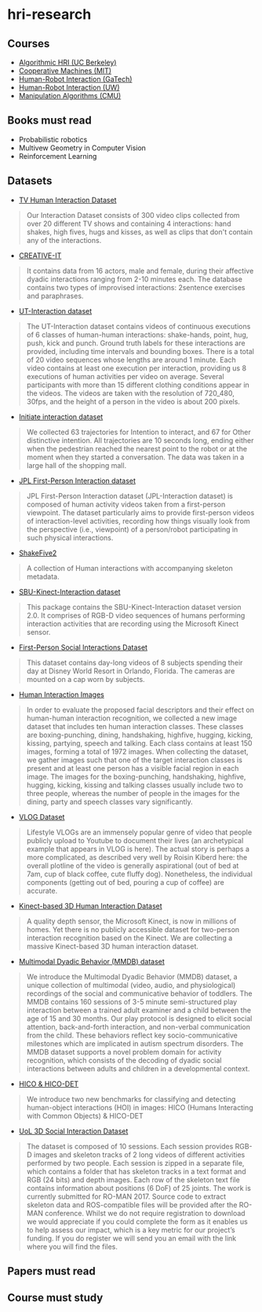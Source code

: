 # hri-research

## Courses
* [Algorithmic HRI (UC Berkeley)](http://people.eecs.berkeley.edu/~anca/AHRI.html)
* [Cooperative Machines (MIT)](http://ocw.mit.edu/courses/media-arts-and-sciences/mas-965-special-topics-in-media-technology-cooperative-machines-fall-2003/lecture-notes/)
* [Human-Robot Interaction (GaTech)](https://www.cc.gatech.edu/~athomaz/classes/CS8803-HRI/Home.html)
* [Human-Robot Interaction (UW)](https://sites.google.com/site/cse599k1/calendar)
* [Manipulation Algorithms (CMU)](https://personalrobotics.ri.cmu.edu/courses/16843/)


## Books must read
* Probabilistic robotics
* Multivew Geometry in Computer Vision
* Reinforcement Learning

## Datasets

* [TV Human Interaction Dataset](http://www.robots.ox.ac.uk/~alonso/tv_human_interactions.html)
> Our Interaction Dataset consists of 300 video clips collected from over 20 different TV shows and containing 4 interactions: hand shakes, high fives, hugs and kisses, as well as clips that don't contain any of the interactions. 

* [CREATIVE-IT](http://sail.usc.edu/CreativeIT/ImprovRelease.htm)
> It contains data from 16 actors, male and female, during their affective dyadic interactions ranging from 2-10 minutes each. The database contains two types of improvised interactions: 2sentence exercises and paraphrases. 

* [ UT-Interaction dataset](http://cvrc.ece.utexas.edu/SDHA2010/Human_Interaction.html#Data)
> The UT-Interaction dataset contains videos of continuous executions of 6 classes of human-human interactions: shake-hands, point, hug, push, kick and punch. Ground truth labels for these interactions are provided, including time intervals and bounding boxes. There is a total of 20 video sequences whose lengths are around 1 minute. Each video contains at least one execution per interaction, providing us 8 executions of human activities per video on average. Several participants with more than 15 different clothing conditions appear in the videos. The videos are taken with the resolution of 720_480, 30fps, and the height of a person in the video is about 200 pixels.

* [Initiate interaction dataset](http://www.irc.atr.jp/sets/approach_robot/)
> We collected 63 trajectories for Intention to interact, and 67 for Other distinctive intention. All trajectories are 10 seconds long, ending either when the pedestrian reached the nearest point to the robot or at the moment when they started a conversation. The data was taken in a large hall of the shopping mall.

* [JPL First-Person Interaction dataset](http://michaelryoo.com/jpl-interaction.html)
> JPL First-Person Interaction dataset (JPL-Interaction dataset) is composed of human activity videos taken from a first-person viewpoint. The dataset particularly aims to provide first-person videos of interaction-level activities, recording how things visually look from the perspective (i.e., viewpoint) of a person/robot participating in such physical interactions. 

* [ShakeFive2](https://www.projects.science.uu.nl/shakefive/)
> A collection of Human interactions with accompanying skeleton metadata.

* [SBU-Kinect-Interaction dataset](http://vision.cs.stonybrook.edu/~kiwon/Datasets/SBU_Kinect_Interactions/README.txt)
> This package contains the SBU-Kinect-Interaction dataset version 2.0. It comprises of RGB-D video sequences of humans performing interaction activities that are recording using the Microsoft Kinect sensor.

* [First-Person Social Interactions Dataset](http://ai.stanford.edu/~alireza/Disney/)
> This dataset contains day-long videos of 8 subjects spending their day at Disney World Resort in Orlando, Florida. The cameras are mounted on a cap worn by subjects.

* [Human Interaction Images](https://vision.cs.hacettepe.edu.tr/interaction_images/)
> In order to evaluate the proposed facial descriptors and their effect on human-human interaction recognition, we collected a new image dataset that includes ten human interaction classes. These classes are boxing-punching, dining, handshaking, highfive, hugging, kicking, kissing, partying, speech and talking. Each class contains at least 150 images, forming a total of 1972 images. When collecting the dataset, we gather images such that one of the target interaction classes is present and at least one person has a visible facial region in each image. The images for the boxing-punching, handshaking, highfive, hugging, kicking, kissing and talking classes usually include two to three people, whereas the number of people in the images for the dining, party and speech classes vary significantly.

* [VLOG Dataset](http://people.eecs.berkeley.edu/~dfouhey/2017/VLOG/)
> Lifestyle VLOGs are an immensely popular genre of video that people publicly upload to Youtube to document their lives (an archetypical example that appears in VLOG is here). The actual story is perhaps a more complicated, as described very well by Roisin Kiberd here: the overall plotline of the video is generally aspirational (out of bed at 7am, cup of black coffee, cute fluffy dog). Nonetheless, the individual components (getting out of bed, pouring a cup of coffee) are accurate.

* [Kinect-based 3D Human Interaction Dataset](http://www.lmars.whu.edu.cn/prof_web/zhuxinyan/DataSetPublish/dataset.html)
> A quality depth sensor, the Microsoft Kinect, is now in millions of homes. Yet there is no publicly accessible dataset for two-person interaction recognition based on the Kinect. We are collecting a massive Kinect-based 3D human interaction dataset.

* [Multimodal Dyadic Behavior (MMDB) dataset](http://www.cbi.gatech.edu/mmdb/)
> We introduce the Multimodal Dyadic Behavior (MMDB) dataset, a unique collection of multimodal (video, audio, and physiological) recordings of the social and communicative behavior of toddlers. The MMDB contains 160 sessions of 3-5 minute semi-structured play interaction between a trained adult examiner and a child between the age of 15 and 30 months. Our play protocol is designed to elicit social attention, back-and-forth interaction, and non-verbal communication from the child. These behaviors reflect key socio-communicative milestones which are implicated in autism spectrum disorders. The MMDB dataset supports a novel problem domain for activity recognition, which consists of the decoding of dyadic social interactions between adults and children in a developmental context.

* [HICO & HICO-DET](http://www-personal.umich.edu/~ywchao/hico/)
> We introduce two new benchmarks for classifying and detecting human-object interactions (HOI) in images: HICO (Humans Interacting with Common Objects) & HICO-DET

* [UoL 3D Social Interaction Dataset](https://lcas.lincoln.ac.uk/wp/research/data-sets-software/uol-3d-social-interaction-dataset/)
> The dataset is composed of 10 sessions. Each session provides RGB-D images and skeleton tracks of 2 long videos of different activities performed by two people. Each session is zipped in a separate file, which contains a folder that has skeleton tracks in a text format and RGB (24 bits) and depth images. Each row of the skeleton text file contains information about positions (6 DoF) of 25 joints. The work is currently submitted for RO-MAN 2017. Source code to extract skeleton data and ROS-compatible files will be provided after the RO-MAN conference. Whilst we do not require registration to download we would appreciate if you could complete the form as it enables us to help assess our impact, which is a key metric for our project’s funding. If you do register we will send you an email with the link where you will find the files.



## Papers must read


## Course must study


